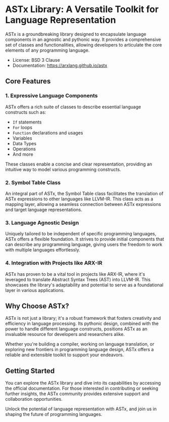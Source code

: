 # ASTx Library: A Versatile Toolkit for Language Representation

ASTx is a groundbreaking library designed to encapsulate language components in an agnostic and pythonic way. It provides a comprehensive set of classes and functionalities, allowing developers to articulate the core elements of any programming language.

- License: BSD 3 Clause
- Documentation: https://arxlang.github.io/astx

## Core Features

### 1. **Expressive Language Components**

ASTx offers a rich suite of classes to describe essential language constructs such as:

- `If` statements
- `For` loops
- `Function` declarations and usages
- Variables
- Data Types
- Operations
- And more

These classes enable a concise and clear representation, providing an intuitive way to model various programming constructs.

### 2. **Symbol Table Class**

An integral part of ASTx, the Symbol Table class facilitates the translation of ASTx expressions to other languages like LLVM-IR. This class acts as a mapping layer, allowing a seamless connection between ASTx expressions and target language representations.

### 3. **Language Agnostic Design**

Uniquely tailored to be independent of specific programming languages, ASTx offers a flexible foundation. It strives to provide initial components that can describe any programming language, giving users the freedom to work with multiple languages effortlessly.

### 4. **Integration with Projects like ARX-IR**

ASTx has proven to be a vital tool in projects like ARX-IR, where it's leveraged to translate Abstract Syntax Trees (AST) into LLVM-IR. This showcases the library's adaptability and potential to serve as a foundational layer in various applications.

## Why Choose ASTx?

ASTx is not just a library; it's a robust framework that fosters creativity and efficiency in language processing. Its pythonic design, combined with the power to handle different language constructs, positions ASTx as an invaluable resource for developers and researchers alike.

Whether you're building a compiler, working on language translation, or exploring new frontiers in programming language design, ASTx offers a reliable and extensible toolkit to support your endeavors.

## Getting Started

You can explore the ASTx library and dive into its capabilities by accessing the official documentation. For those interested in contributing or seeking further insights, the ASTx community provides extensive support and collaboration opportunities.

Unlock the potential of language representation with ASTx, and join us in shaping the future of programming languages.
